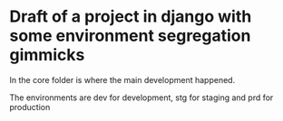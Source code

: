 # Draft of a project in django with some environment segregation gimmicks

In the core folder is where the main development happened.

The environments are dev for development, stg for staging and prd for production
